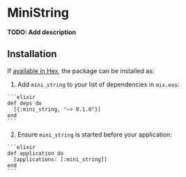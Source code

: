 # MiniString

**TODO: Add description**

## Installation

If [available in Hex](https://hex.pm/docs/publish), the package can be installed as:

  1. Add `mini_string` to your list of dependencies in `mix.exs`:

    ```elixir
    def deps do
      [{:mini_string, "~> 0.1.0"}]
    end
    ```

  2. Ensure `mini_string` is started before your application:

    ```elixir
    def application do
      [applications: [:mini_string]]
    end
    ```


